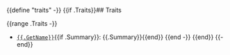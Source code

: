 {{define "traits" -}}
{{if .Traits}}## Traits

{{range .Traits -}}
 - [`{{.GetName}}`]({{.GetFileName}}.md){{if .Summary}}: {{.Summary}}{{end}}
{{end -}}
{{end}}
{{- end}}